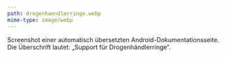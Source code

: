 ```yaml
---
path: drogenhaendlerringe.webp
mime-type: image/webp
---
```


Screenshot einer automatisch übersetzten Android-Dokumentationsseite. Die Überschrift lautet: „Support für Drogenhändlerringe“.
